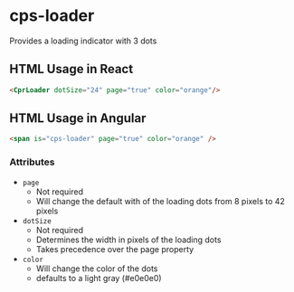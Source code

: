 # cps-loader
Provides a loading indicator with 3 dots

## HTML Usage in React
```html
<CprLoader dotSize="24" page="true" color="orange"/>
```

## HTML Usage in Angular
```html
<span is="cps-loader" page="true" color="orange" />
```

### Attributes
- `page`
    - Not required
    - Will change the default with of the loading dots from 8 pixels to 42 pixels
- `dotSize`
    - Not required
    - Determines the width in pixels of the loading dots
    - Takes precedence over the page property
- `color`
    - Will change the color of the dots
    - defaults to a light gray (#e0e0e0)
